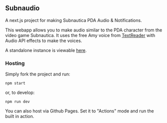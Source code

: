 ## Subnaudio
A next.js project for making Subnautica PDA Audio & Notifications.

This webapp allows you to make audio similar to the PDA character from the video game Subnautica.
It uses the free Amy voice from [TextReader](https://textreader.pro/) with Audio API effects to make the voices.

A standalone instance is viewable [here](https://pages.gavingogaming.com/Subnaudio/).

### Hosting
Simply fork the project and run:
```
npm start
```
or, to develop:
```
npm run dev
```

You can also host via Github Pages. Set it to "Actions" mode and run the built in action.
